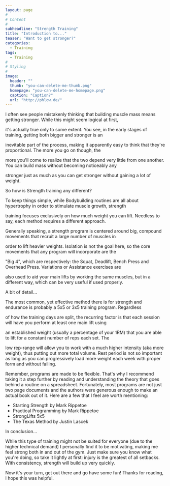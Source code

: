 ```yaml
---
layout: page
#
# Content
#
subheadline: "Strength Training"
title: "Introduction to..."
teaser: "Want to get stronger?"
categories:
  - Training
tags:
  - Training
#
# Styling
#
image:
  header: ""
  thumb: "you-can-delete-me-thumb.png"
  homepage: "you-can-delete-me-homepage.png"
  caption: "Caption?"
  url: "http://phlow.de/"
---
```


I often see people mistakenly thinking that building muscle mass means getting stronger. While this might seem logical at first, 

it's actually true only to some extent. You see, in the early stages of training, getting both bigger and stronger is an 

inevitable part of the process, making it apparently easy to think that they're proportional. The more you go on though, the 

more you'll come to realize that the two depend very little from one another. You can build mass without becoming noticeably any 

stronger just as much as you can get stronger without gaining a lot of weight.

So how is Strength training any different?

To keep things simple, while Bodybuilding routines are all about hypertrophy in order to stimulate muscle growth, strength 

training focuses exclusively on how much weight you can lift. Needless to say, each method requires a different approach. 

Generally speaking, a strength program is centered around big, compound movements that recruit a large number of muscles in 

order to lift heavier weights. Isolation is not the goal here, so the core movements that any program will incorporate are the 

"Big 4", which are respectively: the Squat, Deadlift, Bench Press and Overhead Press. Variations or Assistance exercises are 

also used to aid your main lifts by working the same muscles, but in a different way, which can be very useful if used properly.

A bit of detail...

The most common, yet effective method there is for strength and endurance is probably a 5x5 or 3x5 training program. Regardless 

of how the training days are split, the recurring factor is that each session will have you perform at least one main lift using 

an established weight (usually a percentage of your 1RM) that you are able to lift for a constant number of reps each set. The 

low rep-range will allow you to work with a much higher intensity (aka more weight), thus putting out more total volume. Rest period is not so important as long as you can progressively load more weight each week with proper form and without failing.

Remember, programs are made to be flexible. That's why I recommend taking it a step further by reading and understanding the theory that goes behind a routine on a spreadsheet. Fortunately, most programs are not just two page documents and the authors were generous enough to make an actual book out of it. Here are a few that I feel are worth mentioning: 

- Starting Strength by Mark Rippetoe
- Practical Programming by Mark Rippetoe
- StrongLifts 5x5 
- The Texas Method by Justin Lascek  

In conclusion...

While this type of training might not be suited for everyone (due to the higher technical demand) I personally find it to be motivating, making me feel strong both in and out of the gym. Just make sure you know what you're doing, so take it lightly at first: injury is the greatest of all setbacks. With consistency, strength will build up very quickly.

Now it's your turn, get out there and go have some fun! Thanks for reading, I hope this was helpful.


 [1]: #
 [2]: #
 [3]: #
 [4]: #
 [5]: #
 [6]: #
 [7]: #
 [8]: #
 [9]: #
 [10]: #
